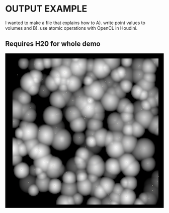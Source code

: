 # OUTPUT EXAMPLE
I wanted to make a file that explains how to A). write point values to volumes and B). use atomic operations with OpenCL in Houdini.
## Requires H20 for whole demo

![Example Output](./imgs/opencl_splat.png)

